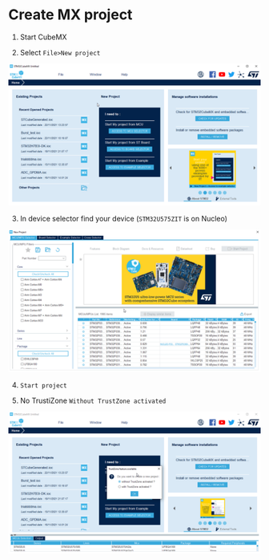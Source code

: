 # Create MX project

1. Start CubeMX

2. Select `File>New project`

![Start new project](./img/01.png)

3. In device selector find your device (`STM32U575ZIT` is on Nucleo)

![Device selection](./img/02.png)

4. `Start project`

5. No TrustiZone `Without TrustZone activated`

![trustzone option](./img/03.png)